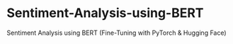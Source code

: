 # Sentiment-Analysis-using-BERT
Sentiment Analysis using BERT (Fine-Tuning with PyTorch &amp; Hugging Face)
